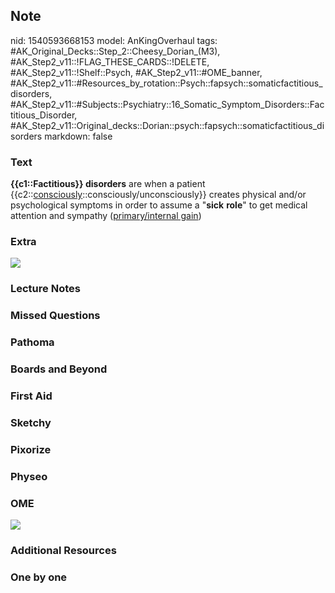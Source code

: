 ## Note
nid: 1540593668153
model: AnKingOverhaul
tags: #AK_Original_Decks::Step_2::Cheesy_Dorian_(M3), #AK_Step2_v11::!FLAG_THESE_CARDS::!DELETE, #AK_Step2_v11::!Shelf::Psych, #AK_Step2_v11::#OME_banner, #AK_Step2_v11::#Resources_by_rotation::Psych::fapsych::somaticfactitious_disorders, #AK_Step2_v11::#Subjects::Psychiatry::16_Somatic_Symptom_Disorders::Factitious_Disorder, #AK_Step2_v11::Original_decks::Dorian::psych::fapsych::somaticfactitious_disorders
markdown: false

### Text
<div>
  <b>{{c1::Factitious}} disorders</b> are when a patient
  {{c2::<u>consciously</u>::consciously/unconsciously}} creates
  physical and/or psychological symptoms in order to assume a
  "<b>sick</b> <b>role</b>" to get medical attention and sympathy
  (<u>primary/internal gain</u>)
</div>

### Extra
<img src="paste-82145544503297.jpg">

### Lecture Notes


### Missed Questions


### Pathoma


### Boards and Beyond


### First Aid


### Sketchy


### Pixorize


### Physeo


### OME
<div class="ome-widget">
  <a href="https://onlinemeded.org?ref=anki"><img src=
  "_OME_AnkiFlashcards_General_4.png"></a>
</div>

### Additional Resources


### One by one


